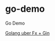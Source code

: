 # go-demo
Go Demo

[Golang uber Fx + Gin](https://matthung0807.blogspot.com/2023/10/go-uber-go-fx-with-gin.html)
